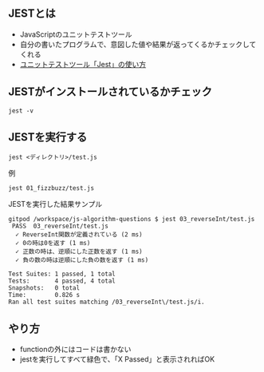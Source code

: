 ## JESTとは
- JavaScriptのユニットテストツール
- 自分の書いたプログラムで、意図した値や結果が返ってくるかチェックしてくれる
- [ユニットテストツール「Jest」の使い方](https://www.wakuwakubank.com/posts/525-javascript-jest/)

## JESTがインストールされているかチェック
```
jest -v
```

## JESTを実行する
```
jest <ディレクトリ>/test.js
```

例
```
jest 01_fizzbuzz/test.js
```

JESTを実行した結果サンプル

```
gitpod /workspace/js-algorithm-questions $ jest 03_reverseInt/test.js
 PASS  03_reverseInt/test.js
  ✓ ReverseInt関数が定義されている (2 ms)
  ✓ 0の時は0を返す (1 ms)
  ✓ 正数の時は、逆順にした正数を返す (1 ms)
  ✓ 負の数の時は逆順にした負の数を返す (1 ms)

Test Suites: 1 passed, 1 total
Tests:       4 passed, 4 total
Snapshots:   0 total
Time:        0.826 s
Ran all test suites matching /03_reverseInt\/test.js/i.
```

## やり方
- functionの外にはコードは書かない
- jestを実行してすべて緑色で、「X Passed」と表示されればOK
